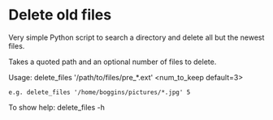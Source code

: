 # Delete old files

Very simple Python script to search a directory and delete all but the newest files.

Takes a quoted path and an optional number of files to delete.

Usage:
    delete_files '/path/to/files/pre_*.ext' <num_to_keep default=3>

    e.g. delete_files '/home/boggins/pictures/*.jpg' 5

To show help:
    delete_files -h

